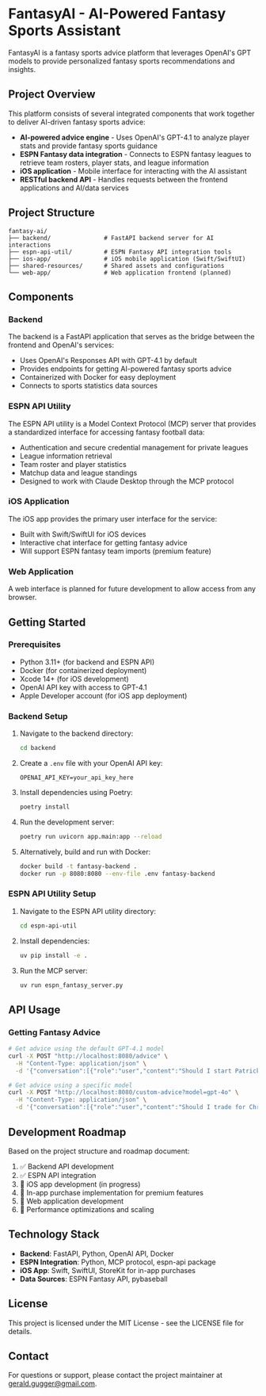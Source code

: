 # FantasyAI - AI-Powered Fantasy Sports Assistant

FantasyAI is a fantasy sports advice platform that leverages OpenAI's GPT models to provide personalized fantasy sports recommendations and insights.

## Project Overview

This platform consists of several integrated components that work together to deliver AI-driven fantasy sports advice:

- **AI-powered advice engine** - Uses OpenAI's GPT-4.1 to analyze player stats and provide fantasy sports guidance
- **ESPN Fantasy data integration** - Connects to ESPN fantasy leagues to retrieve team rosters, player stats, and league information
- **iOS application** - Mobile interface for interacting with the AI assistant
- **RESTful backend API** - Handles requests between the frontend applications and AI/data services

## Project Structure

```
fantasy-ai/
├── backend/               # FastAPI backend server for AI interactions
├── espn-api-util/         # ESPN Fantasy API integration tools
├── ios-app/               # iOS mobile application (Swift/SwiftUI)
├── shared-resources/      # Shared assets and configurations
└── web-app/               # Web application frontend (planned)
```

## Components

### Backend

The backend is a FastAPI application that serves as the bridge between the frontend and OpenAI's services:

- Uses OpenAI's Responses API with GPT-4.1 by default
- Provides endpoints for getting AI-powered fantasy sports advice
- Containerized with Docker for easy deployment
- Connects to sports statistics data sources

### ESPN API Utility

The ESPN API utility is a Model Context Protocol (MCP) server that provides a standardized interface for accessing fantasy football data:

- Authentication and secure credential management for private leagues
- League information retrieval
- Team roster and player statistics
- Matchup data and league standings
- Designed to work with Claude Desktop through the MCP protocol

### iOS Application

The iOS app provides the primary user interface for the service:

- Built with Swift/SwiftUI for iOS devices
- Interactive chat interface for getting fantasy advice
- Will support ESPN fantasy team imports (premium feature)

### Web Application

A web interface is planned for future development to allow access from any browser.

## Getting Started

### Prerequisites

- Python 3.11+ (for backend and ESPN API)
- Docker (for containerized deployment)
- Xcode 14+ (for iOS development)
- OpenAI API key with access to GPT-4.1
- Apple Developer account (for iOS app deployment)

### Backend Setup

1. Navigate to the backend directory:
   ```bash
   cd backend
   ```

2. Create a `.env` file with your OpenAI API key:
   ```
   OPENAI_API_KEY=your_api_key_here
   ```

3. Install dependencies using Poetry:
   ```bash
   poetry install
   ```

4. Run the development server:
   ```bash
   poetry run uvicorn app.main:app --reload
   ```

5. Alternatively, build and run with Docker:
   ```bash
   docker build -t fantasy-backend .
   docker run -p 8080:8080 --env-file .env fantasy-backend
   ```

### ESPN API Utility Setup

1. Navigate to the ESPN API utility directory:
   ```bash
   cd espn-api-util
   ```

2. Install dependencies:
   ```bash
   uv pip install -e .
   ```

3. Run the MCP server:
   ```bash
   uv run espn_fantasy_server.py
   ```

## API Usage

### Getting Fantasy Advice

```bash
# Get advice using the default GPT-4.1 model
curl -X POST "http://localhost:8080/advice" \
  -H "Content-Type: application/json" \
  -d '{"conversation":[{"role":"user","content":"Should I start Patrick Mahomes or Josh Allen this week?"}]}'

# Get advice using a specific model
curl -X POST "http://localhost:8080/custom-advice?model=gpt-4o" \
  -H "Content-Type: application/json" \
  -d '{"conversation":[{"role":"user","content":"Should I trade for Christian McCaffrey?"}]}'
```

## Development Roadmap

Based on the project structure and roadmap document:

1. ✅ Backend API development
2. ✅ ESPN API integration
3. 🔄 iOS app development (in progress)
4. 📅 In-app purchase implementation for premium features
5. 📅 Web application development
6. 📅 Performance optimizations and scaling

## Technology Stack

- **Backend**: FastAPI, Python, OpenAI API, Docker
- **ESPN Integration**: Python, MCP protocol, espn-api package
- **iOS App**: Swift, SwiftUI, StoreKit for in-app purchases
- **Data Sources**: ESPN Fantasy API, pybaseball

## License

This project is licensed under the MIT License - see the LICENSE file for details.

## Contact

For questions or support, please contact the project maintainer at gerald.gugger@gmail.com.
